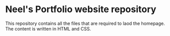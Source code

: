 # Neel's Portfolio website repository

This repository contains all the files that are required to laod the homepage. 
The content is written in HTML and CSS.